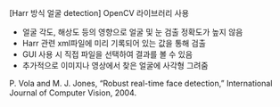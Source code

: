 [Harr 방식 얼굴 detection] OpenCV 라이브러리 사용
- 얼굴 각도, 해상도 등의 영향으로 얼굴 및 눈 검출 정확도가 높지 않음
- Harr 관련 xml파일에 미리 기록되어 있는 값을 통해 검출
- GUI 사용 시 직접 파일을 선택하여 결과를 볼 수 있음   
- 추가적으로 이미지나 영상에서 찾은 얼굴에 사각형 그려줌

P. Vola and M. J. Jones, “Robust real-time face detection,” International Journal of Computer Vision, 2004.
